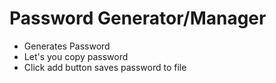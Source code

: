 # Password Generator/Manager

- Generates Password
- Let's you copy password
- Click add button saves password to file
